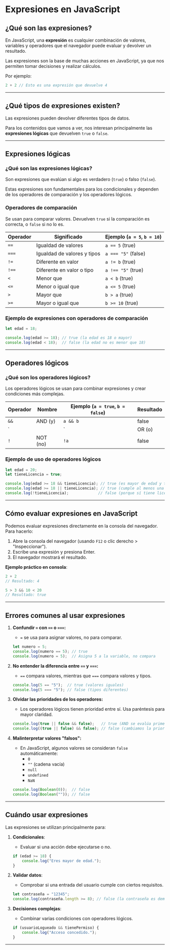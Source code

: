 
# Expresiones en JavaScript

## **¿Qué son las expresiones?**

En JavaScript, una **expresión** es cualquier combinación de valores, variables y operadores que el navegador puede evaluar y devolver un resultado. 

Las expresiones son la base de muchas acciones en JavaScript, ya que nos permiten tomar decisiones y realizar cálculos.

Por ejemplo:
```javascript
2 + 2 // Esto es una expresión que devuelve 4
```

---

## **¿Qué tipos de expresiones existen?**

Las expresiones pueden devolver diferentes tipos de datos. 

Para los contenidos que vamos a ver, nos interesan principalmente las **expresiones lógicas** que devuelven `true` o `false`.

---

## **Expresiones lógicas**

### **¿Qué son las expresiones lógicas?**
Son expresiones que evalúan si algo es verdadero (`true`) o falso (`false`). 

Estas expresiones son fundamentales para los condicionales y dependen de los operadores de comparación y los operadores lógicos.

### **Operadores de comparación**
Se usan para comparar valores. Devuelven `true` si la comparación es correcta, o `false` si no lo es.

| Operador | Significado                  | Ejemplo (`a = 5`, `b = 10`) |
|----------|------------------------------|-----------------------------|
| `==`     | Igualdad de valores          | `a == 5` (true)            |
| `===`    | Igualdad de valores y tipos  | `a === "5"` (false)        |
| `!=`     | Diferente en valor           | `a != b` (true)            |
| `!==`    | Diferente en valor o tipo    | `a !== "5"` (true)         |
| `<`      | Menor que                    | `a < b` (true)             |
| `<=`     | Menor o igual que            | `a <= 5` (true)            |
| `>`      | Mayor que                    | `b > a` (true)             |
| `>=`     | Mayor o igual que            | `b >= 10` (true)           |

### **Ejemplo de expresiones con operadores de comparación**
```javascript
let edad = 18;

console.log(edad >= 18); // true (la edad es 18 o mayor)
console.log(edad < 18);  // false (la edad no es menor que 18)
```

---

## **Operadores lógicos**

### **¿Qué son los operadores lógicos?**
Los operadores lógicos se usan para combinar expresiones y crear condiciones más complejas.

| Operador | Nombre     | Ejemplo (`a = true`, `b = false`) | Resultado      |
|----------|------------|-----------------------------------|----------------|
| `&&`     | AND (y)    | `a && b`                         | false          |
| `||`     | OR (o)     | `a || b`                         | true           |
| `!`      | NOT (no)   | `!a`                             | false          |

### **Ejemplo de uso de operadores lógicos**
```javascript
let edad = 20;
let tieneLicencia = true;

console.log(edad >= 18 && tieneLicencia); // true (es mayor de edad y tiene licencia)
console.log(edad >= 18 || tieneLicencia); // true (cumple al menos una condición)
console.log(!tieneLicencia);             // false (porque sí tiene licencia)
```

---

## **Cómo evaluar expresiones en JavaScript**

Podemos evaluar expresiones directamente en la consola del navegador. Para hacerlo:
1. Abre la consola del navegador (usando `F12` o clic derecho > "Inspeccionar").
2. Escribe una expresión y presiona Enter.
3. El navegador mostrará el resultado.

**Ejemplo práctico en consola**:
```javascript
2 + 2
// Resultado: 4

5 > 3 && 10 < 20
// Resultado: true
```

---

## **Errores comunes al usar expresiones**

1. **Confundir `=` con `==` o `===`:**
   - `=` se usa para asignar valores, no para comparar.
   ```javascript
   let numero = 5;
   console.log(numero == 5); // true
   console.log(numero = 5);  // Asigna 5 a la variable, no compara
   ```

2. **No entender la diferencia entre `==` y `===`:**
   - `==` compara valores, mientras que `===` compara valores y tipos.
   ```javascript
   console.log(5 == "5");  // true (valores iguales)
   console.log(5 === "5"); // false (tipos diferentes)
   ```

3. **Olvidar las prioridades de los operadores:**
   - Los operadores lógicos tienen prioridad entre sí. Usa paréntesis para mayor claridad.
   ```javascript
   console.log(true || false && false);   // true (AND se evalúa primero)
   console.log((true || false) && false); // false (cambiamos la prioridad)
   ```

4. **Malinterpretar valores "falsos":**
   - En JavaScript, algunos valores se consideran `false` automáticamente:
     - `0`
     - `""` (cadena vacía)
     - `null`
     - `undefined`
     - `NaN`

   ```javascript
   console.log(Boolean(0));  // false
   console.log(Boolean("")); // false
   ```

---

## **Cuándo usar expresiones**

Las expresiones se utilizan principalmente para:
1. **Condicionales**:
   - Evaluar si una acción debe ejecutarse o no.
   ```javascript
   if (edad >= 18) {
       console.log("Eres mayor de edad.");
   }
   ```

2. **Validar datos**:
   - Comprobar si una entrada del usuario cumple con ciertos requisitos.
   ```javascript
   let contraseña = "12345";
   console.log(contraseña.length >= 8); // false (la contraseña es demasiado corta)
   ```

3. **Decisiones complejas**:
   - Combinar varias condiciones con operadores lógicos.
   ```javascript
   if (usuarioLogueado && tienePermiso) {
       console.log("Acceso concedido.");
   }
   ```

---
